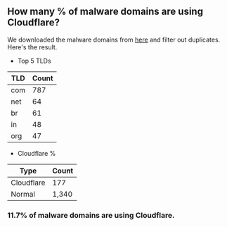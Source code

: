 ## How many % of malware domains are using Cloudflare?


We downloaded the malware domains from [here](https://urlhaus.abuse.ch) and filter out duplicates.
Here's the result.


[//]: # (start replacement)


- Top 5 TLDs

| TLD | Count |
| --- | --- |
| com | 787 |
| net | 64 |
| br | 61 |
| in | 48 |
| org | 47 |


- Cloudflare %

| Type | Count |
| --- | --- |
| Cloudflare | 177 |
| Normal | 1,340 |


### 11.7% of malware domains are using Cloudflare.